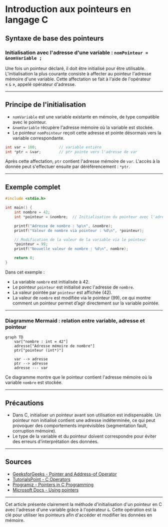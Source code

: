 # Introduction aux pointeurs en langage C

## Syntaxe de base des pointeurs

### Initialisation avec l'adresse d'une variable : `nomPointeur = &nomVariable ;`

Une fois un pointeur déclaré, il doit être initialisé pour être utilisable. L'initialisation la plus courante consiste à affecter au pointeur l'adresse mémoire d'une variable. Cette affectation se fait à l'aide de l'opérateur « `&` », appelé opérateur d'adresse.

---

## Principe de l'initialisation

- `nomVariable` est une variable existante en mémoire, de type compatible avec le pointeur.
- `&nomVariable` récupère l'adresse mémoire où la variable est stockée.
- Le pointeur `nomPointeur` reçoit cette adresse et pointe désormais vers la variable correspondante.

```c
int var = 100;          // variable entière
int *ptr = &var;        // ptr pointe vers l'adresse de var
```

Après cette affectation, `ptr` contient l'adresse mémoire de `var`. L'accès à la donnée peut s'effectuer ensuite par déréférencement : `*ptr`.

---

## Exemple complet

```c
#include <stdio.h>

int main() {
    int nombre = 42;
    int *pointeur = &nombre;  // Initialisation du pointeur avec l'adresse de nombre

    printf("Adresse de nombre : %p\n", &nombre);
    printf("Valeur de nombre via pointeur : %d\n", *pointeur);

    // Modification de la valeur de la variable via le pointeur
    *pointeur = 99;
    printf("Nouvelle valeur de nombre : %d\n", nombre);

    return 0;
}
```

Dans cet exemple :

- La variable `nombre` est initialisée à 42.
- Le pointeur `pointeur` est initialisé avec l'adresse de `nombre`.
- La valeur pointée par `pointeur` est affichée (42).
- La valeur de `nombre` est modifiée via le pointeur (99), ce qui montre comment un pointeur permet d’agir directement sur la variable pointée.

---

### Diagramme Mermaid : relation entre variable, adresse et pointeur

```mermaid
graph TD
    var["nombre : int = 42"]
    adresse["Adresse mémoire de nombre"]
    ptr["pointeur (int*)"]

    var --> adresse
    ptr --> adresse
    adresse --- var
```

Ce diagramme montre que le pointeur contient l'adresse mémoire où la variable `nombre` est stockée.

---

## Précautions

- Dans C, initialiser un pointeur avant son utilisation est indispensable. Un pointeur non initialisé contient une adresse indéterminée, ce qui peut provoquer des comportements imprévisibles (segmentation fault, corruption mémoire).
- Le type de la variable et du pointeur doivent correspondre pour éviter des erreurs d'interprétation des données.

---

## Sources

- [GeeksforGeeks - Pointer and Address-of Operator](https://www.geeksforgeeks.org/pointers-in-c-and-cpp/)
- [TutorialsPoint - C Operators](https://www.tutorialspoint.com/cprogramming/c_operators.htm)
- [Programiz - Pointers in C Programming](https://www.programiz.com/c-programming/c-pointers)
- [Microsoft Docs - Using pointers](https://learn.microsoft.com/en-us/cpp/c-language/pointers)

---

Cet article présente clairement la méthode d'initialisation d'un pointeur en C avec l'adresse d'une variable grâce à l'opérateur `&`. Cette opération est la clé pour utiliser les pointeurs afin d'accéder et modifier les données en mémoire.